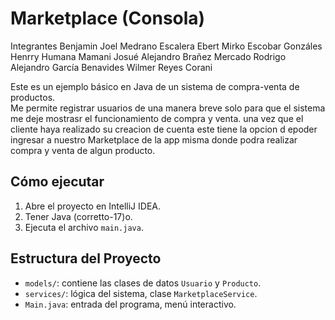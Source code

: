 # Marketplace (Consola)
Integrantes
Benjamin Joel Medrano Escalera
Ebert Mirko Escobar Gonzáles
Henrry Humana Mamani
Josué Alejandro Brañez Mercado
Rodrigo Alejandro García Benavides
Wilmer Reyes Corani

Este es un ejemplo básico en Java de un sistema de compra-venta de productos.  
Me permite registrar usuarios de una manera breve solo para que el sistema me deje mostrasr el funcionamiento de compra y venta.
una vez que el cliente haya realizado su creacion de cuenta este tiene la opcion d epoder ingresar a nuestro
Marketplace de la app misma donde podra realizar compra y venta de algun producto.
## Cómo ejecutar

1. Abre el proyecto en IntelliJ IDEA.
2.  Tener Java (corretto-17)o.
3. Ejecuta el archivo `main.java`.
## Estructura del Proyecto

- `models/`: contiene las clases de datos `Usuario` y `Producto`.
- `services/`: lógica del sistema, clase `MarketplaceService`.
- `Main.java`: entrada del programa, menú interactivo.
